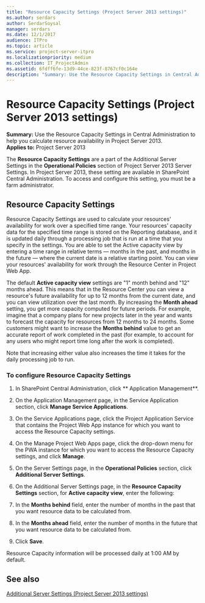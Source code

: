 ```yaml
---
title: "Resource Capacity Settings (Project Server 2013 settings)"
ms.author: serdars
author: SerdarSoysal
manager: serdars
ms.date: 12/1/2017
audience: ITPro
ms.topic: article
ms.service: project-server-itpro
ms.localizationpriority: medium
ms.collection: IT_ProjectAdmin
ms.assetid: 6fdff6fe-13d9-44ce-823f-8767cf0c164e
description: "Summary: Use the Resource Capacity Settings in Central Administration to help you calculate resource availability in Project Server 2013."
---
```


# Resource Capacity Settings (Project Server 2013 settings)
 
 **Summary:** Use the Resource Capacity Settings in Central Administration to help you calculate resource availability in Project Server 2013.<br/>
**Applies to:** Project Server 2013
  
  
The **Resource Capacity Settings** are a part of the Additional Server Settings in the **Operational Policies** section of Project Server 2013 Server Settings. In Project Server 2013, these setting are available in SharePoint Central Administration. To access and configure this setting, you must be a farm administrator.
  
## Resource Capacity Settings

Resource Capacity Settings are used to calculate your resources' availability for work over a specified time range. Your resources' capacity data for the specified time range is stored on the Reporting database, and it is updated daily through a processing job that is run at a time that you specify in the settings. You are able to set the Active capacity view by entering a time range in relative terms — months in the past, and months in the future — where the current date is a relative starting point. You can view your resources' availability for work through the Resource Center in Project Web App.
  
The default **Active capacity view** settings are "1" month behind and "12" months ahead. This means that in the Resource Center you can view a resource's future availability for up to 12 months from the current date, and you can view utilization over the last month. By increasing the **Month ahead** setting, you get more capacity computed for future periods. For example, imagine that a company plans for new projects later in the year and wants to forecast the capacity for resources from 12 months to 24 months. Some customers might want to increase the **Months behind** value to get an accurate report of work completed in the past (for example, to account for any users who might report time long after the work is completed).
  
Note that increasing either value also increases the time it takes for the daily processing job to run.
  
### To configure Resource Capacity Settings

1. In SharePoint Central Administration, click ** Application Management**.
    
2. On the Application Management page, in the Service Application section, click **Manage Service Applications**.
    
3. On the Service Applications page, click the Project Application Service that contains the Project Web App instance for which you want to access the Resource Capacity settings.
    
4. On the Manage Project Web Apps page, click the drop-down menu for the PWA instance for which you want to access the Resource Capacity settings, and click **Manage**.
    
5. On the Server Settings page, in the **Operational Policies** section, click **Additional Server Settings**.
    
6. On the Additional Server Settings page, in the **Resource Capacity Settings** section, for **Active capacity view**, enter the following:
    
1. In the **Months behind** field, enter the number of months in the past that you want resource data to be calculated from.
    
2. In the **Months ahead** field, enter the number of months in the future that you want resource data to be calculated from.
    
7. Click **Save**.
    
Resource Capacity information will be processed daily at 1:00 AM by default.
  
## See also

[Additional Server Settings (Project Server 2013 settings)](additional-server-settings-project-server-2013-settings.md)

